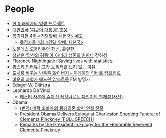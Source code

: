 People
======
* [한 미래학자의 영생 프로젝트](http://www.huffingtonpost.kr/nopil-kwak/story_b_7113378.html)
* [대한민국 '피규어 대통령' 조웅](http://www.huffingtonpost.kr/kyoonho-park/story_b_7083416.html)
* [목격자들 4회 <건달할배 채현국> 예고](http://newstapa.org/24981)
  * [목격자들 4회 <건달 할배, 채현국>](http://newstapa.org/25018)
* [노블레스 오블리주의 화신, 유일한](http://ppss.kr/archives/37751)
* [청년은 ‘당신의 평등’이 아니라 생존을 원한다](http://slownews.kr/40764) 장하성
* [Florence Nightingale: Saving lives with statistics](http://www.bbc.co.uk/timelines/z92hsbk?intc_type=promo&intc_location=news&intc_campaign=florence&intc_linkname=iwonder_factual_guide)
* [촘스키 인터뷰 | 그가 트위터를 보지 않는 이유](http://www.huffingtonpost.kr/seungyoon-lee-kr/story_b_7288526.html)
* [도시를 바꾸는 난독증 할아버지 – 이케아의 잉바르 캄프라드](http://ppss.kr/archives/37749)
* [비운의 과학자 에드윈 암스트롱](http://ppss.kr/archives/37698) FM 발명가
* [Edsger W. Dijkstra](https://www.cs.utexas.edu/~EWD/)
* Leonardo Da Vinci
  * [레스터 사본에 숨져진 레오나르도 다빈치의 천재성(사진)](http://www.huffingtonpost.kr/2015/07/01/story_n_7702778.html)
* Obama
  * [(번역) 버락 오바마의 동성결혼 합헌 연설 전문](http://ppss.kr/archives/50234)
  * [President Obama Delivers Eulogy at Charleston Shooting Funeral of Clementa Pinckney [FULL SPEECH]](https://www.youtube.com/watch?v=RK7tYOVd0Hs)
  * [Remarks by the President in Eulogy for the Honorable Reverend Clementa Pinckney](https://www.whitehouse.gov/the-press-office/2015/06/26/remarks-president-eulogy-honorable-reverend-clementa-pinckney)
